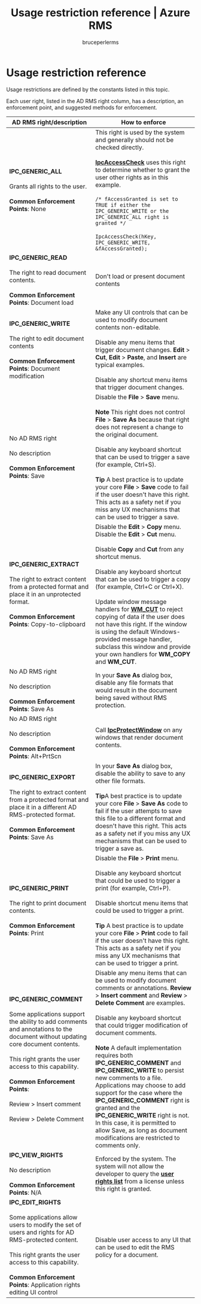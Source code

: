 ﻿---
# required metadata

title: Usage restriction reference | Azure RMS
description: Usage restrictions are defined by the constants listed in this topic.
keywords:
author: bruceperlerms
manager: mbaldwin
ms.date: 09/25/2016
ms.topic: article
ms.prod:
ms.service: rights-management
ms.technology: techgroup-identity
ms.assetid: 16E36039-0FD6-4A0A-82C8-2C9DB19D27DD
# optional metadata

#ROBOTS:
audience: developer
#ms.devlang:
ms.reviewer: shubhamp
ms.suite: ems
#ms.tgt_pltfrm:
#ms.custom:

---

# Usage restriction reference

Usage restrictions are defined by the constants listed in this topic.

Each user right, listed in the AD RMS right column, has a description, an enforcement point, and suggested methods for enforcement.

| AD RMS right/description | How to enforce |
|--------------------------|----------------|
|**IPC_GENERIC_ALL** <br><br> Grants all rights to the user. <br><br> **Common Enforcement Points**: None |This right is used by the system and generally should not be checked directly. <br><br> [**IpcAccessCheck**](/information-protection/sdk/2.1/api/win/functions#msipc_ipcaccesscheck) uses this right to determine whether to grant the user other rights as in this example.<br><br> `/* fAccessGranted is set to TRUE if either the IPC_GENERIC_WRITE or the IPC_GENERIC_ALL right is granted */` <br><br> `IpcAccessCheck(hKey, IPC_GENERIC_WRITE, &fAccessGranted);`|
|**IPC_GENERIC_READ** <br><br> The right to read document contents. <br><br> **Common Enforcement Points**: Document load|Don't load or present document contents|
|**IPC_GENERIC_WRITE** <br><br> The right to edit document contents <br><br> **Common Enforcement Points**: Document modification|Make any UI controls that can be used to modify document contents non-editable. <br><br> Disable any menu items that trigger document changes. **Edit** > **Cut**, **Edit** > **Paste**, and **Insert** are typical examples. <br><br>Disable any shortcut menu items that trigger document changes.|
|No AD RMS right <br><br> No description <br><br> **Common Enforcement Points**: Save | Disable the **File** > **Save** menu. <br><br> **Note** This right does not control **File** > **Save As** because that right does not represent a change to the original document.<br><br> Disable any keyboard shortcut that can be used to trigger a save (for example, Ctrl+S).<br><br> **Tip** A best practice is to update your core **File** > **Save** code to fail if the user doesn't have this right. This acts as a safety net if you miss any UX mechanisms that can be used to trigger a save. |
|**IPC_GENERIC_EXTRACT** <br><br> The right to extract content from a protected format and place it in an unprotected format. <br><br> **Common Enforcement Points**: Copy-to-clipboard | Disable the **Edit** > **Copy** menu. Disable the **Edit** > **Cut** menu. <br><br>Disable **Copy** and **Cut** from any shortcut menus.<br><br>Disable any keyboard shortcut that can be used to trigger a copy (for example, Ctrl+C or Ctrl+X).<br><br>Update window message handlers for [**WM_CUT**](https://msdn.microsoft.com/library/windows/desktop/ms649023) to reject copying of data if the user does not have this right. If the window is using the default Windows-provided message handler, subclass this window and provide your own handlers for **WM_COPY** and **WM_CUT**. |
|No AD RMS right <br><br> No description <br><br> **Common Enforcement Points**: Save As |In your **Save As** dialog box, disable any file formats that would result in the document being saved without RMS protection.|
|No AD RMS right <br><br> No description <br><br> **Common Enforcement Points**: Alt+PrtScn|Call [**IpcProtectWindow**](/information-protection/sdk/2.1/api/win/functions#msipc_ipcprotectwindow) on any windows that render document contents.|
|**IPC_GENERIC_EXPORT** <br><br> The right to extract content from a protected format and place it in a different AD RMS-protected format. <br><br> **Common Enforcement Points**: Save As|In your **Save As** dialog box, disable the ability to save to any other file formats.<br><br>**Tip**A best practice is to update your core **File** > **Save As** code to fail if the user attempts to save this file to a different format and doesn't have this right. This acts as a safety net if you miss any UX mechanisms that can be used to trigger a save as.|
|**IPC_GENERIC_PRINT** <br><br> The right to print document contents. <br><br> **Common Enforcement Points**: Print|Disable the **File** > **Print** menu.<br><br>Disable any keyboard shortcut that could be used to trigger a print (for example, Ctrl+P).<br><br>Disable shortcut menu items that could be used to trigger a print.<br><br>**Tip** A best practice is to update your core **File** > **Print** code to fail if the user doesn't have this right. This acts as a safety net if you miss any UX mechanisms that can be used to trigger a print.|
|**IPC_GENERIC_COMMENT** <br><br> Some applications support the ability to add comments and annotations to the document without updating core document contents.<br><br>This right grants the user access to this capability. <br><br> **Common Enforcement Points**: <br><br> Review > Insert comment <br><br> Review > Delete Comment | Disable any menu items that can be used to modify document comments or annotations. **Review** > **Insert comment** and **Review** > **Delete Comment** are examples. <br><br>Disable any keyboard shortcut that could trigger modification of document comments.<br><br>**Note** A default implementation requires both **IPC_GENERIC_COMMENT** and **IPC_GENERIC_WRITE** to persist new comments to a file. Applications may choose to add support for the case where the **IPC_GENERIC_COMMENT** right is granted and the **IPC_GENERIC_WRITE** right is not. In this case, it is permitted to allow Save, as long as document modifications are restricted to comments only.|
|**IPC_VIEW_RIGHTS** <br><br> No description <br><br> **Common Enforcement Points**: N/A|Enforced by the system. The system will not allow the developer to query the [**user rights list**](/information-protection/sdk/2.1/api/win/structures#msipc_ipc_user_rights_list) from a license unless this right is granted.
|**IPC_EDIT_RIGHTS** <br><br> Some applications allow users to modify the set of users and rights for AD RMS-protected content.<br><br>This right grants the user access to this capability. <br><br> **Common Enforcement Points**: Application rights editing UI control|Disable user access to any UI that can be used to edit the RMS policy for a document.|

 

 

 
